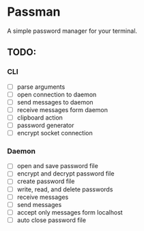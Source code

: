 # Passman

A simple password manager for your terminal.

## TODO:

### CLI
- [ ] parse arguments
- [ ] open connection to daemon
- [ ] send messages to daemon
- [ ] receive messages form daemon
- [ ] clipboard action
- [ ] password generator
- [ ] encrypt socket connection

### Daemon  
- [ ] open and save password file
- [ ] encrypt and decrypt password file
- [ ] create password file
- [ ] write, read, and delete passwords
- [ ] receive messages
- [ ] send messages
- [ ] accept only messages form localhost
- [ ] auto close password file
